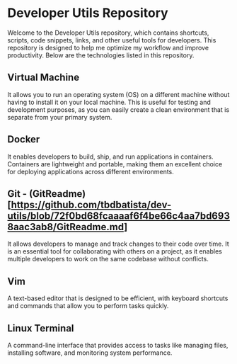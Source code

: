 # Developer Utils Repository
Welcome to the Developer Utils repository, which contains shortcuts, scripts, code snippets, links, and other useful tools for developers. This repository is designed to help me optimize my workflow and improve productivity. Below are the technologies listed in this repository.

## Virtual Machine
It allows you to run an operating system (OS) on a different machine without having to install it on your local machine. This is useful for testing and development purposes, as you can easily create a clean environment that is separate from your primary system.

## Docker
It enables developers to build, ship, and run applications in containers. Containers are lightweight and portable, making them an excellent choice for deploying applications across different environments.

## Git - (GitReadme)[https://github.com/tbdbatista/dev-utils/blob/72f0bd68fcaaaaf6f4be66c4aa7bd6938aac3ab8/GitReadme.md]
It allows developers to manage and track changes to their code over time. It is an essential tool for collaborating with others on a project, as it enables multiple developers to work on the same codebase without conflicts. 

## Vim
A text-based editor that is designed to be efficient, with keyboard shortcuts and commands that allow you to perform tasks quickly.

## Linux Terminal
A command-line interface that provides access to tasks like managing files, installing software, and monitoring system performance.
